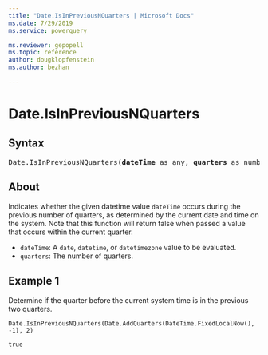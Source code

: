 ```yaml
---
title: "Date.IsInPreviousNQuarters | Microsoft Docs"
ms.date: 7/29/2019
ms.service: powerquery

ms.reviewer: gepopell
ms.topic: reference
author: dougklopfenstein
ms.author: bezhan

---
```

# Date.IsInPreviousNQuarters

## Syntax

<pre>
Date.IsInPreviousNQuarters(<b>dateTime</b> as any, <b>quarters</b> as number) as nullable logical
</pre>

## About
Indicates whether the given datetime value `dateTime` occurs during the previous number of quarters, as determined by the current date and time on the system. Note that this function will return false when passed a value that occurs within the current quarter. <ul> <li><code>dateTime</code>: A <code>date</code>, <code>datetime</code>, or <code>datetimezone</code> value to be evaluated.</li> <li><code>quarters</code>: The number of quarters.</li> </ul>

## Example 1
Determine if the quarter before the current system time is in the previous two quarters.

```powerquery-m
Date.IsInPreviousNQuarters(Date.AddQuarters(DateTime.FixedLocalNow(), -1), 2)
```

`true`

